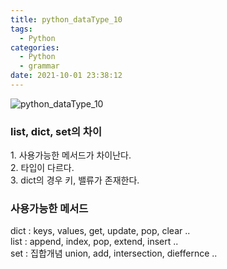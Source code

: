 ```yaml
---
title: python_dataType_10
tags:
  - Python
categories:
  - Python
  - grammar
date: 2021-10-01 23:38:12
---
```


![python_dataType_10](/review_img/python_grammar/11.PNG)

<h3>list, dict, set의 차이</h3>
1. 사용가능한 메서드가 차이난다.<br>
2. 타입이 다르다.<br>
3. dict의 경우 키, 밸류가 존재한다.<br>

<h3>사용가능한 메서드</h3>
dict : keys, values, get, update, pop, clear ..<br>
list : append, index, pop, extend, insert ..<br>
set : 집합개념 union, add, intersection, dieffernce ..


